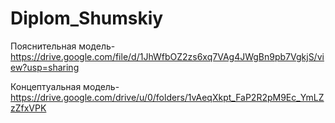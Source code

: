 # Diplom_Shumskiy

Пояснительная модель- https://drive.google.com/file/d/1JhWfbOZ2zs6xq7VAg4JWgBn9pb7VgkjS/view?usp=sharing

Концептуальная модель- https://drive.google.com/drive/u/0/folders/1vAeqXkpt_FaP2R2pM9Ec_YmLZzZfxVPK









